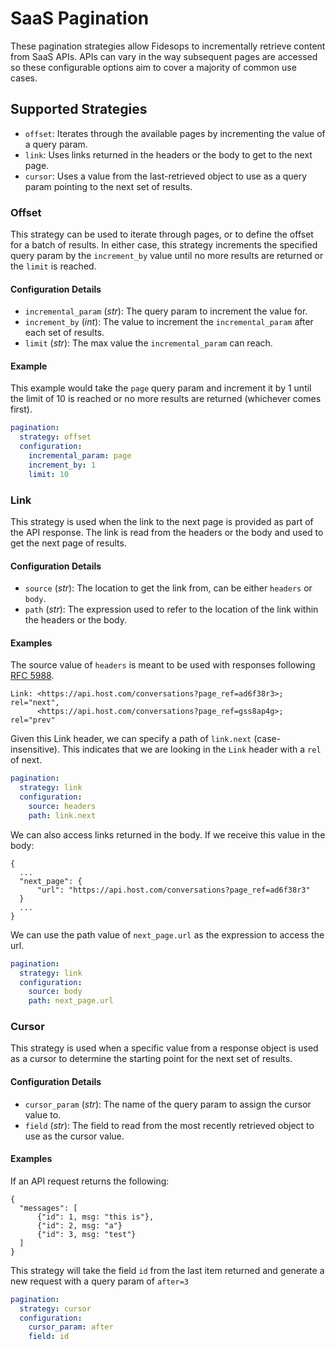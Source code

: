 # SaaS Pagination

These pagination strategies allow Fidesops to incrementally retrieve content from SaaS APIs. APIs can vary in the way subsequent pages are accessed so these configurable options aim to cover a majority of common use cases.

## Supported Strategies
- `offset`: Iterates through the available pages by incrementing the value of a query param.
- `link`: Uses links returned in the headers or the body to get to the next page.
- `cursor`: Uses a value from the last-retrieved object to use as a query param pointing to the next set of results.

### Offset
This strategy can be used to iterate through pages, or to define the offset for a batch of results. In either case, this strategy increments the specified query param by the `increment_by` value until no more results are returned or the `limit` is reached.

#### Configuration Details
- `incremental_param` (_str_): The query param to increment the value for.
- `increment_by` (_int_): The value to increment the `incremental_param` after each set of results.
- `limit` (_str_): The max value the `incremental_param` can reach.

#### Example
This example would take the `page` query param and increment it by 1 until the limit of 10 is reached or no more results are returned (whichever comes first).
```yaml
pagination:
  strategy: offset
  configuration:
    incremental_param: page
    increment_by: 1
    limit: 10
```

### Link
This strategy is used when the link to the next page is provided as part of the API response. The link is read from the headers or the body and used to get the next page of results.

#### Configuration Details
- `source` (_str_): The location to get the link from, can be either `headers` or `body`.
- `path` (_str_): The expression used to refer to the location of the link within the headers or the body.

#### Examples
The source value of `headers` is meant to be used with responses following [RFC 5988](https://datatracker.ietf.org/doc/html/rfc5988#page-6).
```
Link: <https://api.host.com/conversations?page_ref=ad6f38r3>; rel="next",
      <https://api.host.com/conversations?page_ref=gss8ap4g>; rel="prev"
```
Given this Link header, we can specify a path of `link.next` (case-insensitive). This indicates that we are looking in the `Link` header with a `rel` of next.
```yaml
pagination:
  strategy: link
  configuration:
    source: headers
    path: link.next
```

We can also access links returned in the body. If we receive this value in the body:
```
{
  ...
  "next_page": {
      "url": "https://api.host.com/conversations?page_ref=ad6f38r3"
  }
  ...
}
```
We can use the path value of `next_page.url` as the expression to access the url.
```yaml
pagination:
  strategy: link
  configuration:
    source: body
    path: next_page.url
```

### Cursor
This strategy is used when a specific value from a response object is used as a cursor to determine the starting point for the next set of results.

#### Configuration Details
- `cursor_param` (_str_): The name of the query param to assign the cursor value to.
- `field` (_str_): The field to read from the most recently retrieved object to use as the cursor value.

#### Examples
If an API request returns the following:
```
{
  "messages": [
      {"id": 1, msg: "this is"},
      {"id": 2, msg: "a"}
      {"id": 3, msg: "test"}
  ]
}
```
This strategy will take the field `id` from the last item returned and generate a new request with a query param of `after=3`
```yaml
pagination:
  strategy: cursor
  configuration:
    cursor_param: after
    field: id
```
